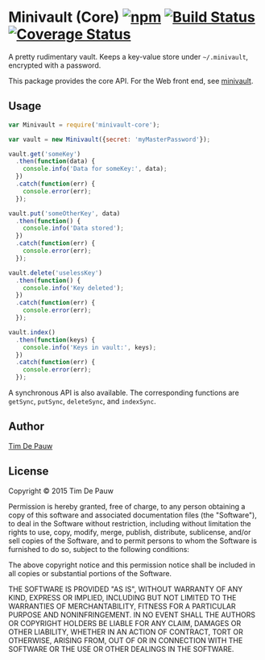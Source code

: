 # Minivault (Core) [![npm](https://img.shields.io/npm/v/minivault-core.svg)](https://www.npmjs.com/package/minivault-core) [![Build Status](https://img.shields.io/travis/timdp/minivault-core.svg)](https://travis-ci.org/timdp/minivault-core) [![Coverage Status](https://img.shields.io/coveralls/timdp/minivault-core.svg)](https://coveralls.io/r/timdp/minivault-core)

A pretty rudimentary vault. Keeps a key-value store under `~/.minivault`,
encrypted with a password.

This package provides the core API. For the Web front end, see
[minivault](https://www.npmjs.com/package/minivault).

## Usage

```js
var Minivault = require('minivault-core');

var vault = new Minivault({secret: 'myMasterPassword'});

vault.get('someKey')
  .then(function(data) {
    console.info('Data for someKey:', data);
  })
  .catch(function(err) {
    console.error(err);
  });

vault.put('someOtherKey', data)
  .then(function() {
    console.info('Data stored');
  })
  .catch(function(err) {
    console.error(err);
  });

vault.delete('uselessKey')
  .then(function() {
    console.info('Key deleted');
  })
  .catch(function(err) {
    console.error(err);
  });

vault.index()
  .then(function(keys) {
    console.info('Keys in vault:', keys);
  })
  .catch(function(err) {
    console.error(err);
  });
```

A synchronous API is also available. The corresponding functions are
`getSync`, `putSync`, `deleteSync`, and `indexSync`.

## Author

[Tim De Pauw](https://tmdpw.eu/)

## License

Copyright &copy; 2015 Tim De Pauw

Permission is hereby granted, free of charge, to any person obtaining a copy
of this software and associated documentation files (the "Software"), to deal
in the Software without restriction, including without limitation the rights
to use, copy, modify, merge, publish, distribute, sublicense, and/or sell
copies of the Software, and to permit persons to whom the Software is
furnished to do so, subject to the following conditions:

The above copyright notice and this permission notice shall be included in all
copies or substantial portions of the Software.

THE SOFTWARE IS PROVIDED "AS IS", WITHOUT WARRANTY OF ANY KIND, EXPRESS OR
IMPLIED, INCLUDING BUT NOT LIMITED TO THE WARRANTIES OF MERCHANTABILITY,
FITNESS FOR A PARTICULAR PURPOSE AND NONINFRINGEMENT. IN NO EVENT SHALL THE
AUTHORS OR COPYRIGHT HOLDERS BE LIABLE FOR ANY CLAIM, DAMAGES OR OTHER
LIABILITY, WHETHER IN AN ACTION OF CONTRACT, TORT OR OTHERWISE, ARISING FROM,
OUT OF OR IN CONNECTION WITH THE SOFTWARE OR THE USE OR OTHER DEALINGS IN THE
SOFTWARE.
